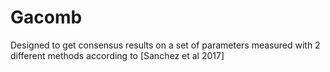 # Gacomb
Designed to get consensus results on a set of parameters measured with 2 different methods according to [Sanchez et al 2017]
